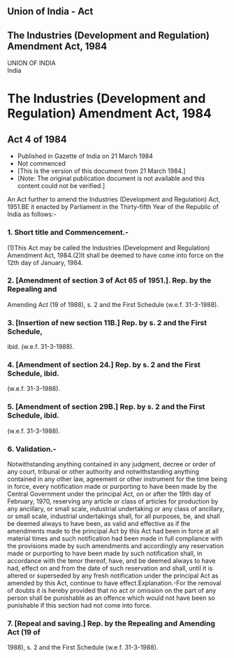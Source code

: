 ## Union of India - Act

## The Industries (Development and Regulation) Amendment Act, 1984

UNION OF INDIA  
India

# The Industries (Development and Regulation) Amendment Act, 1984

## Act 4 of 1984

  * Published in Gazette of India on 21 March 1984 
  * Not commenced 
  * [This is the version of this document from 21 March 1984.] 
  * [Note: The original publication document is not available and this content could not be verified.] 

An Act further to amend the Industries (Development and Regulation) Act,
1951.BE it enacted by Parliament in the Thirty-fifth Year of the Republic of
India as follows:-

### 1. Short title and Commencement.-

(1)This Act may be called the Industries (Development and Regulation)
Amendment Act, 1984.(2)It shall be deemed to have come into force on the 12th
day of January, 1984.

### 2. [Amendment of section 3 of Act 65 of 1951.]. Rep. by the Repealing and
Amending Act (19 of 1988), s. 2 and the First Schedule (w.e.f. 31-3-1988).

### 3. [Insertion of new section 11B.] Rep. by s. 2 and the First Schedule,
ibid. (w.e.f. 31-3-1988).

### 4. [Amendment of section 24.] Rep. by s. 2 and the First Schedule, ibid.
(w.e.f. 31-3-1988).

### 5. [Amendment of section 29B.] Rep. by s. 2 and the First Schedule, ibid.
(w.e.f. 31-3-1988).

### 6. Validation.-

Notwithstanding anything contained in any judgment, decree or order of any
court, tribunal or other authority and notwithstanding anything contained in
any other law, agreement or other instrument for the time being in force,
every notification made or purporting to have been made by the Central
Government under the principal Act, on or after the 19th day of February,
1970, reserving any article or class of articles for production by any
ancillary, or small scale, industrial undertaking or any class of ancillary,
or small scale, industrial undertakings shall, for all purposes, be, and shall
be deemed always to have been, as valid and effective as if the amendments
made to the principal Act by this Act had been in force at all material times
and such notification had been made in full compliance with the provisions
made by such amendments and accordingly any reservation made or purporting to
have been made by such notification shall, in accordance with the tenor
thereof, have, and be deemed always to have had, effect on and from the date
of such reservation and shall, until it is altered or superseded by any fresh
notification under the principal Act as amended by this Act, continue to have
effect.Explanation.-For the removal of doubts it is hereby provided that no
act or omission on the part of any person shall be punishable as an offence
which would not have been so punishable if this section had not come into
force.

### 7. [Repeal and saving.] Rep. by the Repealing and Amending Act (19 of
1988), s. 2 and the First Schedule (w.e.f. 31-3-1988).


